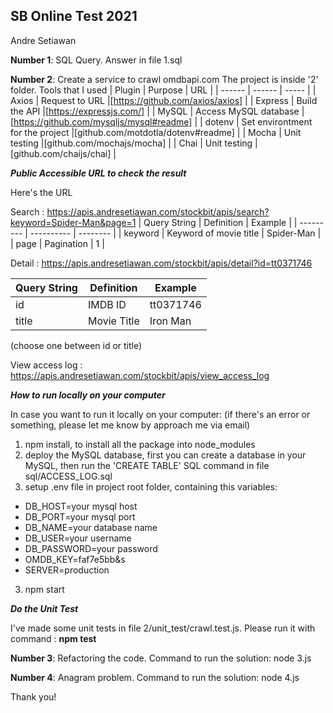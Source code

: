 ## SB Online Test 2021
Andre Setiawan

**Number 1**: SQL Query. Answer in file 1.sql

**Number 2**: Create a service to crawl omdbapi.com
The project is inside '2' folder. Tools that I used
| Plugin | Purpose | URL |
| ------ | ------ | ----- |
| Axios | Request to URL |[https://github.com/axios/axios] |
| Express | Build the API |[https://expressjs.com/] |
| MySQL | Access MySQL database |[https://github.com/mysqljs/mysql#readme] |
| dotenv | Set environtment for the project |[github.com/motdotla/dotenv#readme] |
| Mocha | Unit testing |[github.com/mochajs/mocha] |
| Chai | Unit testing |[github.com/chaijs/chai] |

_**Public Accessible URL to check the result**_

Here's the URL

Search : https://apis.andresetiawan.com/stockbit/apis/search?keyword=Spider-Man&page=1
| Query String | Definition | Example |
| --------- | ---------- | -------- |
| keyword | Keyword of movie title | Spider-Man |
| page | Pagination | 1 |

Detail : https://apis.andresetiawan.com/stockbit/apis/detail?id=tt0371746

| Query String | Definition | Example |
| --------- | ---------- | -------- |
| id | IMDB ID | tt0371746 |
| title | Movie Title | Iron Man |

(choose one between id or title)

View access log : https://apis.andresetiawan.com/stockbit/apis/view_access_log


_**How to run locally on your computer**_

In case you want to run it locally on your computer: (if there's an error or something, please let me know by approach me via email)
1. npm install, to install all the package into node_modules
2. deploy the MySQL database, first you can create a database in your MySQL, then run the 'CREATE TABLE' SQL command in file sql/ACCESS_LOG.sql
3. setup .env file in project root folder, containing this variables:
  - DB_HOST=your mysql host
  - DB_PORT=your mysql port
  - DB_NAME=your database name
  - DB_USER=your username
  - DB_PASSWORD=your password
  - OMDB_KEY=faf7e5bb&s
  - SERVER=production
3. npm start


_**Do the Unit Test**_

I've made some unit tests in file 2/unit_test/crawl.test.js. Please run it with command : **npm test**


**Number 3**: Refactoring the code. 
Command to run the solution: node 3.js

**Number 4**: Anagram problem.
Command to run the solution: node 4.js


Thank you!